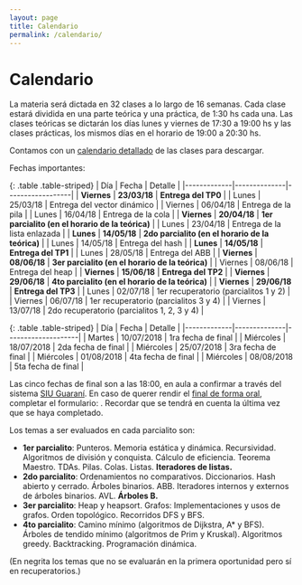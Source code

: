 ```yaml
---
layout: page
title: Calendario
permalink: /calendario/
---
```


Calendario
=========

La materia será dictada en 32 clases a lo largo de 16 semanas.
Cada clase estará dividida en una parte teórica y una práctica, de 1:30 hs cada una.
Las clases teóricas se dictarán los días lunes y viernes de 17:30 a 19:00 hs y las clases prácticas, los mismos días en el horario de 19:00 a 20:30 hs.

Contamos con un [calendario detallado](https://docs.google.com/spreadsheets/d/e/2PACX-1vT3ZlR8CUHPbk2EJMstUziRXGcjfqazkr81PdT7iRfm7D0-cHDYiIKxDHRMU3rNhG_pNPC8xNtePtRa/pubhtml?gid=8&single=true) de las clases para descargar.

Fechas importantes:

{: .table .table-striped}
| Día         |   Fecha      |      Detalle     |
|-------------|--------------|------------------|
| **Viernes** | **23/03/18** | **Entrega del TP0** |
| Lunes       | 25/03/18     | Entrega del vector dinámico |
| Viernes     | 06/04/18     | Entrega de la pila |
| Lunes       | 16/04/18     | Entrega de la cola |
| **Viernes**   | **20/04/18** | **1er parcialito (en el horario de la teórica)** |
| Lunes       | 23/04/18     | Entrega de la lista enlazada |
| **Lunes** | **14/05/18** | **2do parcialito (en el horario de la teórica)** |
| Lunes     | 14/05/18     | Entrega del hash |
| **Lunes**   | **14/05/18** | **Entrega del TP1** |
| Lunes       | 28/05/18     | Entrega del ABB |
| **Viernes** | **08/06/18** | **3er parcialito (en el horario de la teórica)** |
| Viernes     | 08/06/18     | Entrega del heap |
| **Viernes** | **15/06/18** | **Entrega del TP2** |
| **Viernes** | **29/06/18** | **4to parcialito (en el horario de la teórica)** |
| **Viernes** | **29/06/18** | **Entrega del TP3** |
| Lunes       | 02/07/18     | 1er recuperatorio (parcialitos 1 y 2) |
| Viernes     | 06/07/18     | 1er recuperatorio (parcialitos 3 y 4) |
| Viernes     | 13/07/18     | 2do recuperatorio (parcialitos 1, 2, 3 y 4) |

{: .table .table-striped}
| Día         | Fecha        | Detalle            |
|-------------|--------------|--------------------|
| Martes      | 10/07/2018   | 1ra fecha de final |
| Miércoles   | 18/07/2018   | 2da fecha de final |
| Miércoles   | 25/07/2018   | 3ra fecha de final |
| Miércoles   | 01/08/2018   | 4ta fecha de final |
| Miércoles   | 08/08/2018   | 5ta fecha de final |

Las cinco fechas de final son a las 18:00, en aula a confirmar a través
del sistema [SIU Guaraní](http://guaranigrado.fi.uba.ar/autogestion/).
En caso de querer rendir el [final de forma oral](regimen), completar el formulario: . Recordar que se tendrá en cuenta la última vez que se haya completado. 

Los temas a ser evaluados en cada parcialito son:
- **1er parcialito**: Punteros. Memoria estática y dinámica. Recursividad. Algoritmos de división y conquista. Cálculo de eficiencia. Teorema Maestro. TDAs. Pilas. Colas. Listas. **Iteradores de listas.**
- **2do parcialito**: Ordenamientos no comparativos. Diccionarios. Hash abierto y cerrado. Árboles binarios. ABB. Iteradores internos y externos de árboles binarios. AVL. **Árboles B.**
- **3er parcialito**: Heap y heapsort. Grafos: Implementaciones y usos de grafos. Orden topológico. Recorridos DFS y BFS.
- **4to parcialito**: Camino mínimo (algoritmos de Dijkstra, A* y BFS). Árboles de tendido mínimo (algoritmos de Prim y Kruskal). Algoritmos greedy. Backtracking. Programación dinámica.

(En negrita los temas que no se evaluarán en la primera oportunidad pero sí en recuperatorios.)
